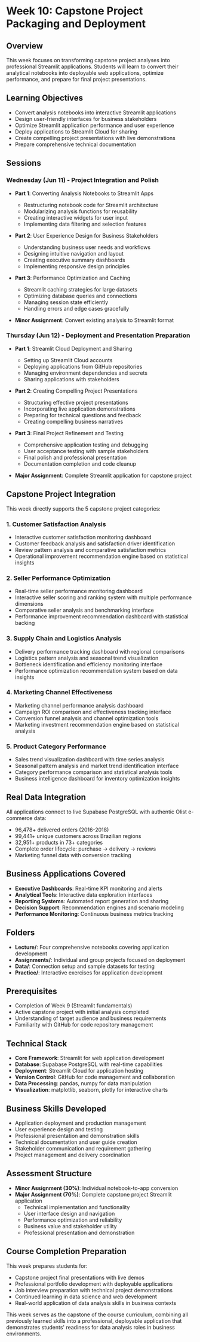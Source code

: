 # Week 10: Capstone Project Packaging and Deployment

## Overview
This week focuses on transforming capstone project analyses into professional Streamlit applications. Students will learn to convert their analytical notebooks into deployable web applications, optimize performance, and prepare for final project presentations.

## Learning Objectives
- Convert analysis notebooks into interactive Streamlit applications
- Design user-friendly interfaces for business stakeholders
- Optimize Streamlit application performance and user experience
- Deploy applications to Streamlit Cloud for sharing
- Create compelling project presentations with live demonstrations
- Prepare comprehensive technical documentation

## Sessions

### Wednesday (Jun 11) - Project Integration and Polish
- **Part 1**: Converting Analysis Notebooks to Streamlit Apps
  - Restructuring notebook code for Streamlit architecture
  - Modularizing analysis functions for reusability
  - Creating interactive widgets for user input
  - Implementing data filtering and selection features

- **Part 2**: User Experience Design for Business Stakeholders
  - Understanding business user needs and workflows
  - Designing intuitive navigation and layout
  - Creating executive summary dashboards
  - Implementing responsive design principles

- **Part 3**: Performance Optimization and Caching
  - Streamlit caching strategies for large datasets
  - Optimizing database queries and connections
  - Managing session state efficiently
  - Handling errors and edge cases gracefully

- **Minor Assignment**: Convert existing analysis to Streamlit format

### Thursday (Jun 12) - Deployment and Presentation Preparation
- **Part 1**: Streamlit Cloud Deployment and Sharing
  - Setting up Streamlit Cloud accounts
  - Deploying applications from GitHub repositories
  - Managing environment dependencies and secrets
  - Sharing applications with stakeholders

- **Part 2**: Creating Compelling Project Presentations
  - Structuring effective project presentations
  - Incorporating live application demonstrations
  - Preparing for technical questions and feedback
  - Creating compelling business narratives

- **Part 3**: Final Project Refinement and Testing
  - Comprehensive application testing and debugging
  - User acceptance testing with sample stakeholders
  - Final polish and professional presentation
  - Documentation completion and code cleanup

- **Major Assignment**: Complete Streamlit application for capstone project

## Capstone Project Integration
This week directly supports the 5 capstone project categories:

### 1. Customer Satisfaction Analysis
- Interactive customer satisfaction monitoring dashboard
- Customer feedback analysis and satisfaction driver identification
- Review pattern analysis and comparative satisfaction metrics
- Operational improvement recommendation engine based on statistical insights

### 2. Seller Performance Optimization
- Real-time seller performance monitoring dashboard
- Interactive seller scoring and ranking system with multiple performance dimensions
- Comparative seller analysis and benchmarking interface
- Performance improvement recommendation dashboard with statistical backing

### 3. Supply Chain and Logistics Analysis
- Delivery performance tracking dashboard with regional comparisons
- Logistics pattern analysis and seasonal trend visualization
- Bottleneck identification and efficiency monitoring interface
- Performance optimization recommendation system based on data insights

### 4. Marketing Channel Effectiveness
- Marketing channel performance analysis dashboard
- Campaign ROI comparison and effectiveness tracking interface
- Conversion funnel analysis and channel optimization tools
- Marketing investment recommendation engine based on statistical analysis

### 5. Product Category Performance
- Sales trend visualization dashboard with time series analysis
- Seasonal pattern analysis and market trend identification interface
- Category performance comparison and statistical analysis tools
- Business intelligence dashboard for inventory optimization insights

## Real Data Integration
All applications connect to live Supabase PostgreSQL with authentic Olist e-commerce data:
- 96,478+ delivered orders (2016-2018)
- 99,441+ unique customers across Brazilian regions
- 32,951+ products in 73+ categories
- Complete order lifecycle: purchase → delivery → reviews
- Marketing funnel data with conversion tracking

## Business Applications Covered
- **Executive Dashboards**: Real-time KPI monitoring and alerts
- **Analytical Tools**: Interactive data exploration interfaces
- **Reporting Systems**: Automated report generation and sharing
- **Decision Support**: Recommendation engines and scenario modeling
- **Performance Monitoring**: Continuous business metrics tracking

## Folders
- **Lecture/**: Four comprehensive notebooks covering application development
- **Assignments/**: Individual and group projects focused on deployment
- **Data/**: Connection setup and sample datasets for testing
- **Practice/**: Interactive exercises for application development

## Prerequisites
- Completion of Week 9 (Streamlit fundamentals)
- Active capstone project with initial analysis completed
- Understanding of target audience and business requirements
- Familiarity with GitHub for code repository management

## Technical Stack
- **Core Framework**: Streamlit for web application development
- **Database**: Supabase PostgreSQL with real-time capabilities
- **Deployment**: Streamlit Cloud for application hosting
- **Version Control**: GitHub for code management and collaboration
- **Data Processing**: pandas, numpy for data manipulation
- **Visualization**: matplotlib, seaborn, plotly for interactive charts

## Business Skills Developed
- Application deployment and production management
- User experience design and testing
- Professional presentation and demonstration skills
- Technical documentation and user guide creation
- Stakeholder communication and requirement gathering
- Project management and delivery coordination

## Assessment Structure
- **Minor Assignment (30%)**: Individual notebook-to-app conversion
- **Major Assignment (70%)**: Complete capstone project Streamlit application
  - Technical implementation and functionality
  - User interface design and navigation
  - Performance optimization and reliability
  - Business value and stakeholder utility
  - Professional presentation and demonstration

## Course Completion Preparation
This week prepares students for:
- Capstone project final presentations with live demos
- Professional portfolio development with deployable applications
- Job interview preparation with technical project demonstrations
- Continued learning in data science and web development
- Real-world application of data analysis skills in business contexts

This week serves as the capstone of the course curriculum, combining all previously learned skills into a professional, deployable application that demonstrates students' readiness for data analysis roles in business environments.